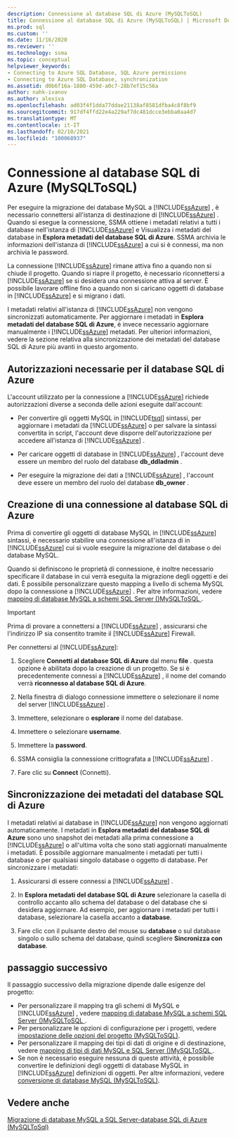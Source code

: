 ```yaml
---
description: Connessione al database SQL di Azure (MySQLToSQL)
title: Connessione al database SQL di Azure (MySQLToSQL) | Microsoft Docs
ms.prod: sql
ms.custom: ''
ms.date: 11/16/2020
ms.reviewer: ''
ms.technology: ssma
ms.topic: conceptual
helpviewer_keywords:
- Connecting to Azure SQL Database, SQL Azure permissions
- Connecting to Azure SQL Database, synchronization
ms.assetid: d0b6f16a-1880-459d-a0c7-28b7ef15c56a
author: nahk-ivanov
ms.author: alexiva
ms.openlocfilehash: ad03f4f1dda77ddae21138af8581dfba4c8f8bf9
ms.sourcegitcommit: 917df4ffd22e4a229af7dc481dcce3ebba0aa4d7
ms.translationtype: MT
ms.contentlocale: it-IT
ms.lasthandoff: 02/10/2021
ms.locfileid: "100068937"
---
```

# <a name="connecting-to-azure-sql-database-mysqltosql"></a>Connessione al database SQL di Azure (MySQLToSQL)

Per eseguire la migrazione dei database MySQL a [!INCLUDE[ssAzure](../../includes/ssazure_md.md)] , è necessario connettersi all'istanza di destinazione di [!INCLUDE[ssAzure](../../includes/ssazure_md.md)] . Quando si esegue la connessione, SSMA ottiene i metadati relativi a tutti i database nell'istanza di [!INCLUDE[ssAzure](../../includes/ssazure_md.md)] e Visualizza i metadati del database in **Esplora metadati del database SQL di Azure**. SSMA archivia le informazioni dell'istanza di [!INCLUDE[ssAzure](../../includes/ssazure_md.md)] a cui si è connessi, ma non archivia le password.

La connessione [!INCLUDE[ssAzure](../../includes/ssazure_md.md)] rimane attiva fino a quando non si chiude il progetto. Quando si riapre il progetto, è necessario riconnettersi a [!INCLUDE[ssAzure](../../includes/ssazure_md.md)] se si desidera una connessione attiva al server. È possibile lavorare offline fino a quando non si caricano oggetti di database in [!INCLUDE[ssAzure](../../includes/ssazure_md.md)] e si migrano i dati.

I metadati relativi all'istanza di [!INCLUDE[ssAzure](../../includes/ssazure_md.md)] non vengono sincronizzati automaticamente. Per aggiornare i metadati in **Esplora metadati del database SQL di Azure**, è invece necessario aggiornare manualmente i [!INCLUDE[ssAzure](../../includes/ssazure_md.md)] metadati. Per ulteriori informazioni, vedere la sezione relativa alla sincronizzazione dei metadati del database SQL di Azure più avanti in questo argomento.

## <a name="required-azure-sql-database-permissions"></a>Autorizzazioni necessarie per il database SQL di Azure

L'account utilizzato per la connessione a [!INCLUDE[ssAzure](../../includes/ssazure_md.md)] richiede autorizzazioni diverse a seconda delle azioni eseguite dall'account:

- Per convertire gli oggetti MySQL in [!INCLUDE[tsql](../../includes/tsql-md.md)] sintassi, per aggiornare i metadati da [!INCLUDE[ssAzure](../../includes/ssazure_md.md)] o per salvare la sintassi convertita in script, l'account deve disporre dell'autorizzazione per accedere all'istanza di [!INCLUDE[ssAzure](../../includes/ssazure_md.md)] .

- Per caricare oggetti di database in [!INCLUDE[ssAzure](../../includes/ssazure_md.md)] , l'account deve essere un membro del ruolo del database **db_ddladmin** .

- Per eseguire la migrazione dei dati a [!INCLUDE[ssAzure](../../includes/ssazure_md.md)] , l'account deve essere un membro del ruolo del database **db_owner** .

## <a name="establishing-an-azure-sql-database-connection"></a>Creazione di una connessione al database SQL di Azure

Prima di convertire gli oggetti di database MySQL in [!INCLUDE[ssAzure](../../includes/ssazure_md.md)] sintassi, è necessario stabilire una connessione all'istanza di in [!INCLUDE[ssAzure](../../includes/ssazure_md.md)] cui si vuole eseguire la migrazione del database o dei database MySQL.

Quando si definiscono le proprietà di connessione, è inoltre necessario specificare il database in cui verrà eseguita la migrazione degli oggetti e dei dati. È possibile personalizzare questo mapping a livello di schema MySQL dopo la connessione a [!INCLUDE[ssAzure](../../includes/ssazure_md.md)] . Per altre informazioni, vedere [mapping di database MySQL a schemi SQL Server &#40;&#41;MySQLToSQL ](../../ssma/mysql/mapping-mysql-databases-to-sql-server-schemas-mysqltosql.md).

> [!IMPORTANT]
> Prima di provare a connettersi a [!INCLUDE[ssAzure](../../includes/ssazure_md.md)] , assicurarsi che l'indirizzo IP sia consentito tramite il [!INCLUDE[ssAzure](../../includes/ssazure_md.md)] Firewall.

Per connettersi al [!INCLUDE[ssAzure](../../includes/ssazure_md.md)]:

1. Scegliere **Connetti al database SQL di Azure** dal menu **file** . questa opzione è abilitata dopo la creazione di un progetto.
   Se si è precedentemente connessi a [!INCLUDE[ssAzure](../../includes/ssazure_md.md)] , il nome del comando verrà **riconnesso al database SQL di Azure**.

2. Nella finestra di dialogo connessione immettere o selezionare il nome del server [!INCLUDE[ssAzure](../../includes/ssazure_md.md)] .

3. Immettere, selezionare o **esplorare** il nome del database.

4. Immettere o selezionare **username**.

5. Immettere la **password**.

6. SSMA consiglia la connessione crittografata a [!INCLUDE[ssAzure](../../includes/ssazure_md.md)] .

7. Fare clic su **Connect** (Connetti).
  
## <a name="synchronizing-azure-sql-database-metadata"></a>Sincronizzazione dei metadati del database SQL di Azure

I metadati relativi ai database in [!INCLUDE[ssAzure](../../includes/ssazure_md.md)] non vengono aggiornati automaticamente. I metadati in **Esplora metadati del database SQL di Azure** sono uno snapshot dei metadati alla prima connessione a [!INCLUDE[ssAzure](../../includes/ssazure_md.md)] o all'ultima volta che sono stati aggiornati manualmente i metadati. È possibile aggiornare manualmente i metadati per tutti i database o per qualsiasi singolo database o oggetto di database. Per sincronizzare i metadati:

1. Assicurarsi di essere connessi a [!INCLUDE[ssAzure](../../includes/ssazure_md.md)] .

2. In **Esplora metadati del database SQL di Azure** selezionare la casella di controllo accanto allo schema del database o del database che si desidera aggiornare.
   Ad esempio, per aggiornare i metadati per tutti i database, selezionare la casella accanto a **database**.

3. Fare clic con il pulsante destro del mouse su **database** o sul database singolo o sullo schema del database, quindi scegliere **Sincronizza con database**.

## <a name="next-step"></a>passaggio successivo

Il passaggio successivo della migrazione dipende dalle esigenze del progetto:

- Per personalizzare il mapping tra gli schemi di MySQL e [!INCLUDE[ssAzure](../../includes/ssazure_md.md)] , vedere [mapping di database MySQL a schemi SQL Server &#40;&#41;MySQLToSQL ](../../ssma/mysql/mapping-mysql-databases-to-sql-server-schemas-mysqltosql.md).
- Per personalizzare le opzioni di configurazione per i progetti, vedere [impostazione delle opzioni del progetto &#40;MySQLToSQL&#41;](../../ssma/mysql/setting-project-options-mysqltosql.md).
- Per personalizzare il mapping dei tipi di dati di origine e di destinazione, vedere [mapping di tipi di dati MySQL e SQL Server &#40;&#41;MySQLToSQL ](../../ssma/mysql/mapping-mysql-and-sql-server-data-types-mysqltosql.md).
- Se non è necessario eseguire nessuna di queste attività, è possibile convertire le definizioni degli oggetti di database MySQL in [!INCLUDE[ssAzure](../../includes/ssazure_md.md)] definizioni di oggetti. Per altre informazioni, vedere [conversione di database MySQL &#40;MySQLToSQL&#41;](../../ssma/mysql/converting-mysql-databases-mysqltosql.md).

## <a name="see-also"></a>Vedere anche

[Migrazione di database MySQL a SQL Server-database SQL di Azure &#40;MySQLToSql&#41;](../../ssma/mysql/migrating-mysql-databases-to-sql-server-azure-sql-db-mysqltosql.md)
